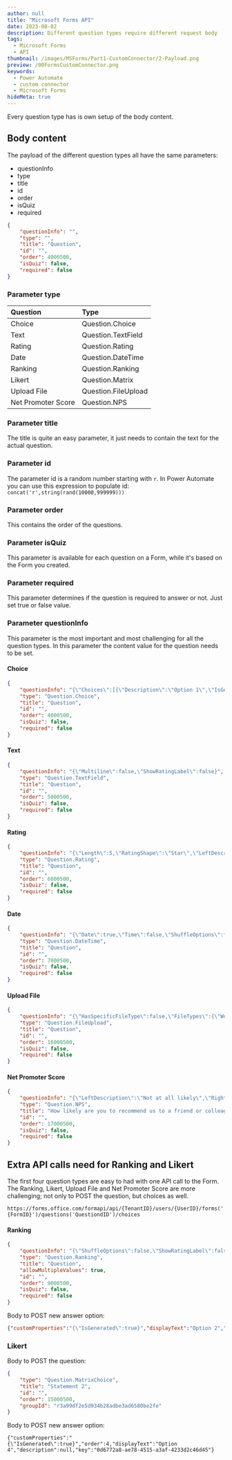 ```yaml
---
author: null
title: "Microsoft Forms API"
date: 2023-08-02
description: Different question types require different request body
tags:
  - Microsoft Forms 
  - API
thumbnail: /images/MSForms/Part1-CustomConnector/2-Payload.png
preview: /00FormsCustomConnector.png
keywords:
  - Power Automate
  - custom connector
  - Microsoft Forms
hideMeta: true
---
```


Every question type has is own setup of the body content. 

## Body content
The payload of the different question types all have the same parameters:
* questionInfo
* type
* title
* id
* order
* isQuiz
* required

```json
{
    "questionInfo": "",
    "type": "",
    "title": "Question",
    "id": "",
    "order": 4000500,
    "isQuiz": false,
    "required": false
}
```

### Parameter type
|Question| Type |
|:--------|:------|
|Choice|Question.Choice|
|Text |Question.TextField| 
|Rating |Question.Rating|
|Date |Question.DateTime|
|Ranking |Question.Ranking|
|Likert |Question.Matrix|
|Upload File |Question.FileUpload|
|Net Promoter Score |Question.NPS|


### Parameter title
The title is quite an easy parameter, it just needs to contain the text for the actual question. 

### Parameter id
The parameter id is a random number starting with `r`.
In Power Automate you can use this expression to populate id:
`concat('r',string(rand(10000,999999)))`

### Parameter order
This contains the order of the questions. 


### Parameter isQuiz
This parameter is available for each question on a Form, while it's based on the Form you created.

### Parameter required
This parameter determines if the question is required to answer or not. Just set true or false value.

### Parameter questionInfo
This parameter is the most important and most challenging for all the question types. 
In this parameter the content value for the question needs to be set.



#### Choice

```json
{
    "questionInfo": "{\"Choices\":[{\"Description\":\"Option 1\",\"IsGenerated\":true},{\"Description\":\"Option 2\",\"IsGenerated\":true}],\"ChoiceType\":1,\"AllowOtherAnswer\":false,\"OptionDisplayStyle\":\"ListAll\",\"ChoiceRestrictionType\":\"None\",\"ShowRatingLabel\":false}",
    "type": "Question.Choice",
    "title": "Question",
    "id": "",
    "order": 4000500,
    "isQuiz": false,
    "required": false
}
```

#### Text

```json
{
    "questionInfo": "{\"Multiline\":false,\"ShowRatingLabel\":false}",
    "type": "Question.TextField",
    "title": "Question",
    "id": "",
    "order": 5000500,
    "isQuiz": false,
    "required": false
}
```

#### Rating
```json
{
    "questionInfo": "{\"Length\":5,\"RatingShape\":\"Star\",\"LeftDescription\":\"\",\"RightDescription\":\"\",\"MinRating\":1,\"ShuffleOptions\":false,\"ShowRatingLabel\":false,\"IsMathQuiz\":false}",
    "type": "Question.Rating",
    "title": "Question",
    "id": "",
    "order": 6000500,
    "isQuiz": false,
    "required": false
}
```

#### Date
```json
{
    "questionInfo": "{\"Date\":true,\"Time\":false,\"ShuffleOptions\":false,\"ShowRatingLabel\":false,\"IsMathQuiz\":false}",
    "type": "Question.DateTime",
    "title": "Question",
    "id": "",
    "order": 7000500,
    "isQuiz": false,
    "required": false
}
```

#### Upload File
```json
{
    "questionInfo": "{\"HasSpecificFileType\":false,\"FileTypes\":{\"Word\":true,\"Excel\":true,\"PowerPoint\":true,\"PDF\":true,\"Image\":true,\"Video\":true,\"Audio\":true},\"MaxFileCount\":1,\"MaxFileSize\":10,\"ShuffleOptions\":false,\"ShowRatingLabel\":false,\"IsMathQuiz\":false}",
    "type": "Question.FileUpload",
    "title": "Question",
    "id": "",
    "order": 16000500,
    "isQuiz": false,
    "required": false
}
```

#### Net Promoter Score
```json
{
    "questionInfo": "{\"LeftDescription\":\"Not at all likely\",\"RightDescription\":\"Extremely likely\",\"ShuffleOptions\":false,\"ShowRatingLabel\":false,\"IsMathQuiz\":false}",
    "type": "Question.NPS",
    "title": "How likely are you to recommend us to a friend or colleague?",
    "id": "",
    "order": 17000500,
    "isQuiz": false,
    "required": false
}
```


## Extra API calls need for Ranking and Likert

The first four question types are easy to had with one API call to the Form.
The Ranking, Likert, Upload File and Net Promoter Score are more challenging; not only to POST the question, but choices as well.


`https://forms.office.com/formapi/api/{TenantID}/users/{UserID}/forms('{FormID}')/questions('QuestiondID')/choices`


#### Ranking

```json
{
    "questionInfo": "{\"ShuffleOptions\":false,\"ShowRatingLabel\":false,\"IsMathQuiz\":false}",
    "type": "Question.Ranking",
    "title": "Question",
    "allowMultipleValues": true,
    "id": "",
    "order": 9000500,
    "isQuiz": false,
    "required": false
}
```

Body to POST new answer option:

```json
{"customProperties":"{\"IsGenerated\":true}","displayText":"Option 2","key":"87bc49ca-21aa-42ce-89bc-07296e64476b","order":2}
```



### Likert
Body to POST the question:
```json
{
    "type": "Question.MatrixChoice",
    "title": "Statement 2",
    "id": "",
    "order": 15000500,
    "groupId": "r3a99df2e5d934b28adbe3ad6580be2fe"
}
```

Body to POST new answer option:

```
{"customProperties":"{\"IsGenerated\":true}","order":4,"displayText":"Option 4","description":null,"key":"0d6772a8-ae78-4515-a3af-4233d2c46d45"}
```


